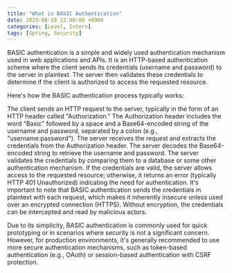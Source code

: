 ```yaml
---
title: "What is BASIC Authentication"
date: 2023-06-19 22:00:00 +0900
categories: [Level, Intern]
tags: [Spring, Security]
---
```


BASIC authentication is a simple and widely used authentication mechanism used in web applications and APIs. It is an HTTP-based authentication scheme where the client sends its credentials (username and password) to the server in plaintext. The server then validates these credentials to determine if the client is authorized to access the requested resource.

Here's how the BASIC authentication process typically works:

The client sends an HTTP request to the server, typically in the form of an HTTP header called "Authorization."
The Authorization header includes the word "Basic" followed by a space and a Base64-encoded string of the username and password, separated by a colon (e.g., "username:password").
The server receives the request and extracts the credentials from the Authorization header.
The server decodes the Base64-encoded string to retrieve the username and password.
The server validates the credentials by comparing them to a database or some other authentication mechanism.
If the credentials are valid, the server allows access to the requested resource; otherwise, it returns an error (typically HTTP 401 Unauthorized) indicating the need for authentication.
It's important to note that BASIC authentication sends the credentials in plaintext with each request, which makes it inherently insecure unless used over an encrypted connection (HTTPS). Without encryption, the credentials can be intercepted and read by malicious actors.

Due to its simplicity, BASIC authentication is commonly used for quick prototyping or in scenarios where security is not a significant concern. However, for production environments, it's generally recommended to use more secure authentication mechanisms, such as token-based authentication (e.g., OAuth) or session-based authentication with CSRF protection.